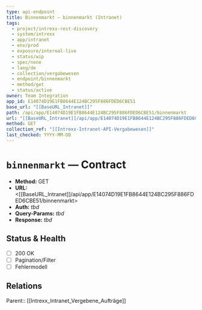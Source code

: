 ```yaml
---
type: api-endpoint
title: Binnenmarkt — binnenmarkt (Intranet)
tags:
  - project/intrexx-rest-discovery
  - system/intrexx
  - app/intranet
  - env/prod
  - exposure/internal-live
  - status/wip
  - spec/none
  - lang/de
  - collection/vergabewesen
  - endpoint/binnenmarkt
  - method/get
  - status/active
owner: Team Integration
app_id: E14074D19E1FB8644E124BC295F886FDED6CBE51
base_url: "[[BaseURL_Intranet]]"
path: /api/app/E14074D19E1FB8644E124BC295F886FDED6CBE51/binnenmarkt
url: "[[BaseURL_Intranet]]/api/app/E14074D19E1FB8644E124BC295F886FDED6CBE51/binnenmarkt"
method: GET
collection_ref: "[[Intrexx-Intranet-API-Vergabewesen]]"
last_checked: YYYY-MM-DD
---
```


# `binnenmarkt` — Contract
- **Method:** GET  
- **URL:** <[[BaseURL_Intranet]]/api/app/E14074D19E1FB8644E124BC295F886FDED6CBE51/binnenmarkt>  
- **Auth:** _tbd_  
- **Query-Params:** _tbd_  
- **Response:** _tbd_

## Status & Health
- [ ] 200 OK
- [ ] Pagination/Filter
- [ ] Fehlermodell

## Relations
Parent:: [[Intrexx_Intranet_Vergebene_Aufträge]]
